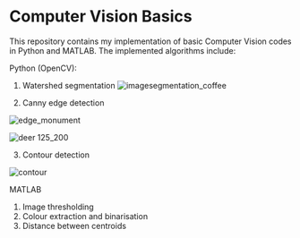 # Computer Vision Basics 

This repository contains my implementation of basic Computer Vision codes in Python and MATLAB. The implemented algorithms include:

Python (OpenCV): 
1. Watershed segmentation
![imagesegmentation_coffee](https://user-images.githubusercontent.com/29228041/140686203-7715f019-5264-43f7-974a-e5fcc3fbfb06.jpg)

2. Canny edge detection

![edge_monument](https://user-images.githubusercontent.com/29228041/140686232-16e30062-e629-4f3f-9a71-4b9982047d22.jpg)

![deer 125_200](https://user-images.githubusercontent.com/29228041/140686313-05bb536c-370a-4b51-a49a-cb792745c56f.jpg)


3. Contour detection 

![contour](https://user-images.githubusercontent.com/29228041/140686292-ad05a4d5-4ba5-4b61-8d29-f45c6b01367a.jpg)



MATLAB
1. Image thresholding 
2. Colour extraction and binarisation
3. Distance between centroids
